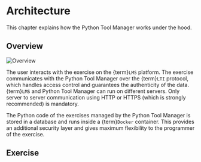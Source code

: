 # Architecture

This chapter explains how the Python Tool Manager works under the hood.

## Overview

![Overview](graphs/overview.mmd.svg)

The user interacts with the exercise on the {term}`LMS` platform. The exercise communicates with the Python Tool Manager
over the {term}`LTI` protocol, which handles access control and guarantees the authenticity of the data. {term}`LMS` and
Python Tool Manager can run on different servers. Only server to server communication using HTTP or HTTPS
(which is strongly recommended) is mandatory.

The Python code of the exercises managed by the Python Tool Manager is stored in a database and runs inside a
{term}`Docker` container. This provides an additional security layer and gives maximum flexibility to the programmer of
the exercise.

## Exercise